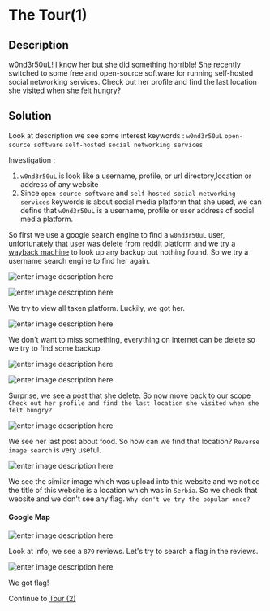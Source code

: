 # The Tour(1)
## Description

w0nd3r50uL! I know her but she did something horrible! She recently switched to some free and open-source software for running self-hosted social networking services. Check out her profile and find the last location she visited when she felt hungry?

## Solution
Look at description we see some interest keywords : `w0nd3r50uL` `open-source software` `self-hosted social networking services`

Investigation :
 1. `w0nd3r50uL` is look like a username, profile, or url directory,location or address of any website
 2. Since `open-source software` and `self-hosted social networking services` keywords is about social media platform that she used, we can define that `w0nd3r50uL` is a username, profile or user address of social media platform.

So first we use a google search engine to find a `w0nd3r50uL` user, unfortunately that user was delete from [reddit](https://www.reddit.com/user/w0nd3r50uL/) platform and we try a [wayback machine](https://web.archive.org/web/20210904191920/https://www.reddit.com/user/w0nd3r50uL/) to look up any backup but nothing found. So we try a username search engine to find her again.

![enter image description here](https://raw.githubusercontent.com/vichhika/CTF-Writeup/main/GrabCON%20CTF%202021/OSINT/The%20Tour%281%29/figure_1.jpg)

![enter image description here](https://raw.githubusercontent.com/vichhika/CTF-Writeup/main/GrabCON%20CTF%202021/OSINT/The%20Tour%281%29/figure_2.jpg)

We try to view all taken platform. Luckily, we got her.

![enter image description here](https://raw.githubusercontent.com/vichhika/CTF-Writeup/main/GrabCON%20CTF%202021/OSINT/The%20Tour%281%29/figure_3.jpg)

We don't want to miss something, everything on internet can be delete so we try to find some backup.

![enter image description here](https://raw.githubusercontent.com/vichhika/CTF-Writeup/main/GrabCON%20CTF%202021/OSINT/The%20Tour%281%29/figure_4.jpg)

![enter image description here](https://raw.githubusercontent.com/vichhika/CTF-Writeup/main/GrabCON%20CTF%202021/OSINT/The%20Tour%281%29/figure_5.jpg)

Surprise, we see a post that she delete. So now move back to our scope ``Check out her profile and find the last location she visited when she felt hungry?``

![enter image description here](https://raw.githubusercontent.com/vichhika/CTF-Writeup/main/GrabCON%20CTF%202021/OSINT/The%20Tour%281%29/figure_9.jpg)

We see her last post about food. So how can we find that location? ``Reverse image search`` is very useful.

![enter image description here](https://raw.githubusercontent.com/vichhika/CTF-Writeup/main/GrabCON%20CTF%202021/OSINT/The%20Tour%281%29/figure_6.jpg)

We see the similar image which was upload into this website and we notice the title of this website is a location which was in ``Serbia``. So we check that website and we don't see any flag. ``Why don't we try the popular once?``

#### Google Map

![enter image description here](https://raw.githubusercontent.com/vichhika/CTF-Writeup/main/GrabCON%20CTF%202021/OSINT/The%20Tour%281%29/figure_7.jpg)

Look at info, we see a ``879`` reviews. Let's try to search a flag in the reviews.

![enter image description here](https://raw.githubusercontent.com/vichhika/CTF-Writeup/main/GrabCON%20CTF%202021/OSINT/The%20Tour%281%29/figure_8.jpg)

We got flag!

Continue to [Tour (2)](https://github.com/vichhika/CTF-Writeup/blob/main/GrabCON%20CTF%202021/OSINT/Tour%20(2)/README.md)
